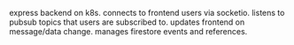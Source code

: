 express backend on k8s.
connects to frontend users via socketio.
listens to pubsub topics that users are subscribed to.
updates frontend on message/data change.
manages firestore events and references.
